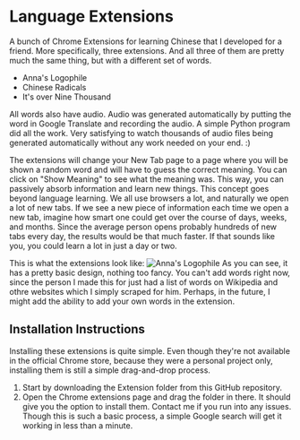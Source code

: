 # Language Extensions
A bunch of Chrome Extensions for learning Chinese that I developed for a friend. More specifically, three extensions. And all three of them are pretty much the same thing, but with a different set of words.

* Anna's Logophile
* Chinese Radicals
* It's over Nine Thousand

All words also have audio. Audio was generated automatically by putting the word in Google Translate and recording the audio. A simple Python program did all the work. Very satisfying to watch thousands of audio files being generated automatically without any work needed on your end. :)

The extensions will change your New Tab page to a page where you will be shown a random word and will have to guess the correct meaning. You can click on "Show Meaning" to see what the meaning was. This way, you can passively absorb information and learn new things. This concept goes beyond language learning. We all use browsers a lot, and naturally we open a lot of new tabs. If we see a new piece of information each time we open a new tab, imagine how smart one could get over the course of days, weeks, and months. Since the average person opens probably hundreds of new tabs every day, the results would be that much faster. If that sounds like you, you could learn a lot in just a day or two.

This is what the extensions look like: ![Anna's Logophile](https://i.imgur.com/Cmg6Z4t.png) 
As you can see, it has a pretty basic design, nothing too fancy. You can't add words right now, since the person I made this for just had a list of words on Wikipedia and othre websites which I simply scraped for him. Perhaps, in the future, I might add the ability to add your own words in the extension.

## Installation Instructions
Installing these extensions is quite simple. Even though they're not available in the official Chrome store, because they were a personal project only, installing them is still a simple drag-and-drop process.
1. Start by downloading the Extension folder from this GitHub repository.
2. Open the Chrome extensions page and drag the folder in there. It should give you the option to install them.
Contact me if you run into any issues. Though this is such a basic process, a simple Google search will get it working in less than a minute.
